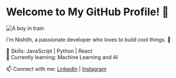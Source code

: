 # Welcome to My GitHub Profile! 👋

![A boy in train](Assets/train_optimized.gif)

I'm Nishith, a passionate developer who loves to build cool things. 🚀

🌟 Skills: JavaScript | Python | React  
🌱 Currently learning: Machine Learning and AI

📫 Connect with me: [LinkedIn](https://linkedin.com/in/nishith-dubey-rbd) | [Instagram](https://instagram.com/nishithrbd)
